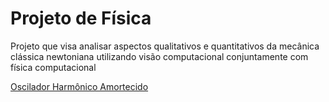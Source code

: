 # Projeto de Física
Projeto que visa analisar aspectos qualitativos e quantitativos da mecânica clássica newtoniana utilizando visão computacional conjuntamente com física computacional

[Oscilador Harmônico Amortecido](https://user-images.githubusercontent.com/36778347/205051518-17b3d830-5d30-4bf6-9a1e-554033a85e43.webm)
